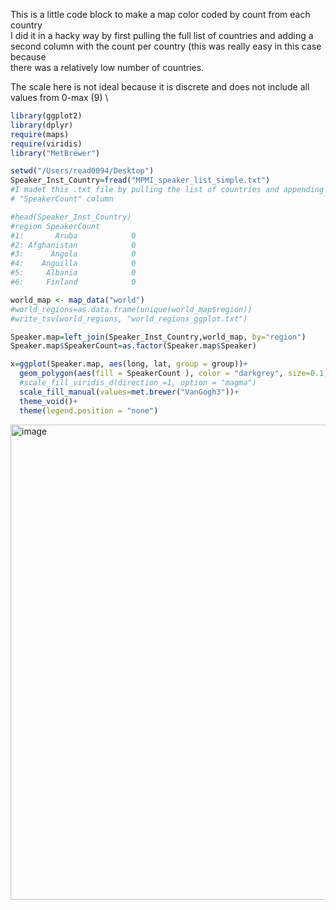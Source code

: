 This is a little code block to make a map color coded by count from each country \
I did it in a hacky way by first pulling the full list of countries and adding a \
second column with the count per country (this was really easy in this case because \
there was a relatively low number of countries.

The scale here is not ideal because it is discrete and does not include all values from 0-max (9) \


`````R
library(ggplot2)
library(dplyr)
require(maps)
require(viridis)
library("MetBrewer")

setwd("/Users/read0094/Desktop")
Speaker_Inst_Country=fread("MPMI_speaker_list_simple.txt")
#I madet this .txt file by pulling the list of countries and appending a
# "SpeakerCount" column

#head(Speaker_Inst_Country)
#region SpeakerCount
#1:       Aruba            0
#2: Afghanistan            0
#3:      Angola            0
#4:    Anguilla            0
#5:     Albania            0
#6:     Finland            0

world_map <- map_data("world")
#world_regions=as.data.frame(unique(world_map$region))
#write_tsv(world_regions, "world_regions_ggplot.txt")

Speaker.map=left_join(Speaker_Inst_Country,world_map, by="region")
Speaker.map$SpeakerCount=as.factor(Speaker.map$Speaker)

x=ggplot(Speaker.map, aes(long, lat, group = group))+
  geom_polygon(aes(fill = SpeakerCount ), color = "darkgrey", size=0.1)+
  #scale_fill_viridis_d(direction =1, option = "magma")
  scale_fill_manual(values=met.brewer("VanGogh3"))+
  theme_void()+
  theme(legend.position = "none")
`````

<img width="760" alt="image" src="https://user-images.githubusercontent.com/43852873/220715207-8d574ca0-0f4d-499e-bee0-b8f9983039eb.png">

